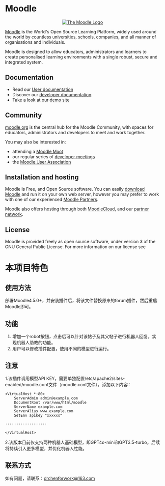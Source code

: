 # Moodle

<p align="center"><a href="https://moodle.org" target="_blank" title="Moodle Website">
  <img src="https://raw.githubusercontent.com/moodle/moodle/main/.github/moodlelogo.svg" alt="The Moodle Logo">
</a></p>

[Moodle][1] is the World's Open Source Learning Platform, widely used around the world by countless universities, schools, companies, and all manner of organisations and individuals.

Moodle is designed to allow educators, administrators and learners to create personalised learning environments with a single robust, secure and integrated system.

## Documentation

- Read our [User documentation][3]
- Discover our [developer documentation][5]
- Take a look at our [demo site][4]

## Community

[moodle.org][1] is the central hub for the Moodle Community, with spaces for educators, administrators and developers to meet and work together.

You may also be interested in:

- attending a [Moodle Moot][6]
- our regular series of [developer meetings][7]
- the [Moodle User Association][8]

## Installation and hosting

Moodle is Free, and Open Source software. You can easily [download Moodle][9] and run it on your own web server, however you may prefer to work with one of our experienced [Moodle Partners][10].

Moodle also offers hosting through both [MoodleCloud][11], and our [partner network][10].

## License

Moodle is provided freely as open source software, under version 3 of the GNU General Public License. For more information on our license see

[1]: https://moodle.org
[2]: https://moodle.com
[3]: https://docs.moodle.org/
[4]: https://sandbox.moodledemo.net/
[5]: https://moodledev.io
[6]: https://moodle.com/events/mootglobal/
[7]: https://moodledev.io/general/community/meetings
[8]: https://moodleassociation.org/
[9]: https://download.moodle.org
[10]: https://moodle.com/partners
[11]: https://moodle.com/cloud
[12]: https://moodledev.io/general/license

# 本项目特色
## 使用方法
部署Moodle4.5.0+，并安装插件后，将该文件替换原来的forum插件，然后重启Moodle即可。

## 功能
1. 增加一个robot按钮，点击后可以针对该帖子及其父帖子进行机器人回复，实现机器人助教的功能。
2. 用户可以修改插件配置，使用不同的模型进行运行。

## 注意
1.该插件调用模型API KEY，需要单独配置/etc/apache2/sites-enabled/moodle.conf文件（moodle.conf文件），添加以下内容：
```
<VirtualHost *:80>
    ServerAdmin admin@example.com
    DocumentRoot /var/www/html/moodle
    ServerName example.com
    ServerAlias www.example.com
    SetEnv apikey "xxxxxx"

···················

</VirtualHost>
```
2.该版本目前仅支持两种机器人基础模型，即GPT4o-mini和GPT3.5-turbo，后续将持续引入更多模型，并优化机器人性能。


## 联系方式
如有问题，请联系：drchenforwork@163.com
